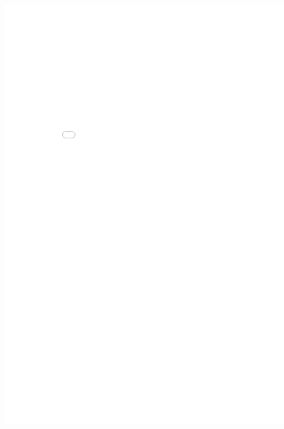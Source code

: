 <p style="text-align: center">
<embed src = "/cv/markley_cv_202409.pdf" width = "900" height = "1100" />
</p>
